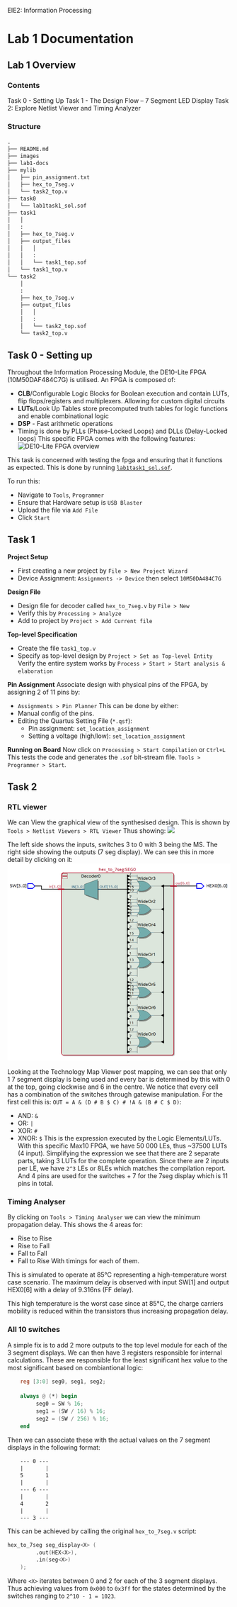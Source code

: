 EIE2: Information Processing

# Lab 1 Documentation

## Lab 1 Overview
### Contents
Task 0 - Setting Up
Task 1 - The Design Flow – 7 Segment LED Display
Task 2: Explore Netlist Viewer and Timing Analyzer

### Structure
```
.
├── README.md
├── images
├── lab1-docs
├── mylib
│   ├── pin_assignment.txt
│   ├── hex_to_7seg.v
│   └── task2_top.v
├── task0
│   └── lab1task1_sol.sof
├── task1
│   │   
│   :
│   ├── hex_to_7seg.v
│   ├── output_files
│   │   │
│   │   :
│   │   └── task1_top.sof
│   └── task1_top.v
└── task2
    │   
    :
    ├── hex_to_7seg.v
    ├── output_files
    │   │
    │   :
    │   └── task2_top.sof
    └── task2_top.v
```

## Task 0 - Setting up
Throughout the Information Processing Module, the DE10-Lite FPGA (10M50DAF484C7G) is utilised.
An FPGA is composed of:
- **CLB**/Configurable Logic Blocks for Boolean execution and contain LUTs, flip flops/registers and multiplexers. Allowing for custom digital circuits
- **LUTs**/Look Up Tables store precomputed truth tables for logic functions and enable combinational logic
- **DSP** - Fast arithmetic operations
- Timing is done by PLLs (Phase-Locked Loops) and DLLs (Delay-Locked loops)
This specific FPGA comes with the following features:
![DE10-Lite FPGA overview](./images/altera_max10.png)

This task is concerned with testing the fpga and ensuring that it functions as expected.
This is done by running [`lab1task1_sol.sof`](./task0/lab1task1_sol.sof).  

To run this:
- Navigate to `Tools`, `Programmer`
- Ensure that Hardware setup is `USB Blaster`
- Upload the file via `Add File`
- Click `Start`

## Task 1
**Project Setup**
- First creating a new project by `File > New Project Wizard`
- Device Assignment: `Assignments -> Device` then select `10M50DA484C7G`

**Design File**
- Design file for decoder called `hex_to_7seg.v` by `File > New` 
- Verify this by `Processing > Analyze`
- Add to project by `Project > Add Current file`

**Top-level Specification**
- Create the file `task1_top.v`
- Specify as top-level design by `Project > Set as Top-level Entity`
Verify the entire system works by `Process > Start > Start analysis & elaboration`

**Pin Assignment**
Associate design with physical pins of the FPGA, by assigning 2 of 11 pins by:
- `Assignments > Pin Planner`
This can be done by either:
- Manual config of the pins.
- Editing the Quartus Setting File (`*.qsf`):
	- Pin assignment: `set_location_assignment`
	- Setting a voltage (high/low): `set_location_assignment`

**Running on Board**
Now click on `Processing > Start Compilation` or `Ctrl+L`
This tests the code and generates the `.sof` bit-stream file.
`Tools > Programmer > Start`.

## Task 2
### RTL viewer
We can View the graphical view of the synthesised design. 
This is shown by `Tools > Netlist Viewers > RTL Viewer` 
Thus showing:
![](./images/rtl_view.png)

The left side shows the inputs, switches 3 to 0 with 3 being the MS.
The right side showing the outputs (7 seg display).
We can see this in more detail by clicking on it:
![](./images/rtlExpanded.png)

Looking at the Technology Map Viewer post mapping, we can see that only 1 7 segment display is being used and every bar is determined by this with 0 at the top, going clockwise and 6 in the centre.
We notice that every cell has a combination of the switches through gatewise manipulation. For the first cell this is: `OUT = A & (D # B $ C) # !A & (B # C $ D)`:
- AND: `&` 
- OR: `|`
- XOR: `#` 
- XNOR: `$`
This is the expression executed by the Logic Elements/LUTs. With this specific Max10 FPGA, we have 50 000 LEs, thus ~37500 LUTs (4 input).
Simplifying the expression we see that there are 2 separate parts, taking 3 LUTs for the complete operation. Since there are 2 inputs per LE, we have `2^3` LEs or 8LEs which matches the compilation report. And 4 pins are used for the switches + 7 for the 7seg display which is 11 pins in total.

### Timing Analyser
By clicking on `Tools > Timing Analyser` we can view the minimum propagation delay. This shows the 4 areas for:
- Rise to Rise
- Rise to Fall
- Fall to Fall
- Fall to Rise
With timings for each of them.

This is simulated to operate at 85°C representing a high-temperature worst case scenario. The maximum delay is observed with input SW[1] and output HEX0[6] with a delay of 9.316ns (FF delay).

This high temperature is the worst case since at 85°C, the charge carriers mobility is reduced within the transistors thus increasing propagation delay.

### All 10 switches
A simple fix is to add 2 more outputs to the top level module for each of the 3 segment displays. 
We can then have 3 registers responsible for internal calculations. These are responsible for the least significant hex value to the most significant based on combiantional logic:

```verilog	
	reg [3:0] seg0, seg1, seg2;

	always @ (*) begin
		 seg0 = SW % 16;  
		 seg1 = (SW / 16) % 16;    
		 seg2 = (SW / 256) % 16;
	end
```

Then we can associate these with the actual values on the 7 segment displays in the following format:

```
    --- 0 ---
    |       |
    5       1
    |       |
    --- 6 ---
    |       |
    4       2
    |       |
    --- 3 ---
```
This can be achieved by calling the original `hex_to_7seg.v` script:
```verilog
hex_to_7seg seg_display<X> (
		 .out(HEX<X>), 
		 .in(seg<X>)
	);
```
Where `<X>` iterates between 0 and 2 for each of the 3 segment displays. Thus achieving values from `0x000` to `0x3ff` for the states determined by the switches ranging to `2^10 - 1 = 1023`.

